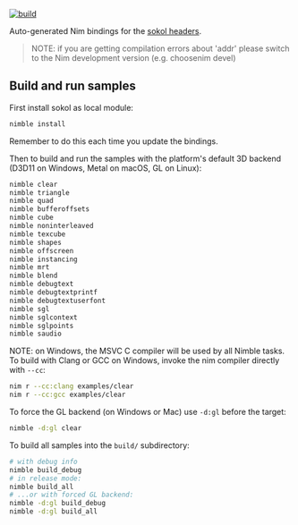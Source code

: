 [![build](https://github.com/floooh/sokol-nim/actions/workflows/main.yml/badge.svg)](https://github.com/floooh/sokol-nim/actions/workflows/main.yml)

Auto-generated Nim bindings for the [sokol headers](https://github.com/floooh/sokol).

> NOTE: if you are getting compilation errors about 'addr' please switch to the Nim development version (e.g. choosenim devel)

## Build and run samples

First install sokol as local module:

```sh
nimble install
```
Remember to do this each time you update the bindings.

Then to build and run the samples with the platform's default 3D backend
(D3D11 on Windows, Metal on macOS, GL on Linux):

```sh
nimble clear
nimble triangle
nimble quad
nimble bufferoffsets
nimble cube
nimble noninterleaved
nimble texcube
nimble shapes
nimble offscreen
nimble instancing
nimble mrt
nimble blend
nimble debugtext
nimble debugtextprintf
nimble debugtextuserfont
nimble sgl
nimble sglcontext
nimble sglpoints
nimble saudio
```

NOTE: on Windows, the MSVC C compiler will be used by all Nimble tasks. To build
with Clang or GCC on Windows, invoke the nim compiler directly with ```--cc```:

```sh
nim r --cc:clang examples/clear
nim r --cc:gcc examples/clear
```

To force the GL backend (on Windows or Mac) use ```-d:gl``` before the target:

```sh
nimble -d:gl clear
```

To build all samples into the ```build/``` subdirectory:

```sh
# with debug info
nimble build_debug
# in release mode:
nimble build_all
# ...or with forced GL backend:
nimble -d:gl build_debug
nimble -d:gl build_all
```
